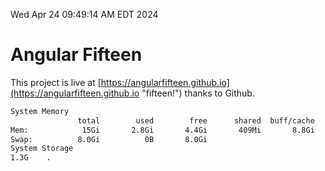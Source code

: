 Wed Apr 24 09:49:14 AM EDT 2024

# Angular Fifteen


This project is live at [https://angularfifteen.github.io](https://angularfifteen.github.io "fifteen!") thanks to Github.

```bash
System Memory
               total        used        free      shared  buff/cache   available
Mem:            15Gi       2.8Gi       4.4Gi       409Mi       8.8Gi        12Gi
Swap:          8.0Gi          0B       8.0Gi
System Storage
1.3G	.
